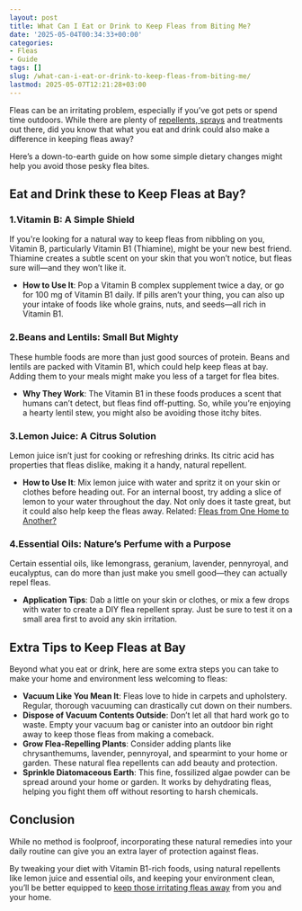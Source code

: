 ```yaml
---
layout: post
title: What Can I Eat or Drink to Keep Fleas from Biting Me?
date: '2025-05-04T00:34:33+00:00'
categories:
- Fleas
- Guide
tags: []
slug: /what-can-i-eat-or-drink-to-keep-fleas-from-biting-me/
lastmod: 2025-05-07T12:21:28+03:00
---
```


Fleas can be an irritating problem, especially if you’ve got pets or spend time outdoors. While there are plenty of
[repellents, sprays](https://pestpolicy.com/flea-repellent-for-humans/)
and treatments out there, did you know that what you eat and drink could also make a difference in keeping fleas away?

Here’s a down-to-earth guide on how some simple dietary changes might help you avoid those pesky flea bites.
## Eat and Drink these to Keep Fleas at Bay?
### 1.**Vitamin B: A Simple Shield**
If you're looking for a natural way to keep fleas from nibbling on you, Vitamin B, particularly Vitamin B1 (Thiamine), might be your new best friend. Thiamine creates a subtle scent on your skin that you won’t notice, but fleas sure will—and they won’t like it.
- **How to Use It**: Pop a Vitamin B complex supplement twice a day, or go for 100 mg of Vitamin B1 daily. If pills aren’t your thing, you can also up your intake of foods like whole grains, nuts, and seeds—all rich in Vitamin B1.
### 2.**Beans and Lentils: Small But Mighty**
These humble foods are more than just good sources of protein. Beans and lentils are packed with Vitamin B1, which could help keep fleas at bay. Adding them to your meals might make you less of a target for flea bites.
- **Why They Work**: The Vitamin B1 in these foods produces a scent that humans can’t detect, but fleas find off-putting. So, while you’re enjoying a hearty lentil stew, you might also be avoiding those itchy bites.
### 3.**Lemon Juice: A Citrus Solution**
Lemon juice isn’t just for cooking or refreshing drinks. Its citric acid has properties that fleas dislike, making it a handy, natural repellent.
- **How to Use It**: Mix lemon juice with water and spritz it on your skin or clothes before heading out. For an internal boost, try adding a slice of lemon to your water throughout the day. Not only does it taste great, but it could also help keep the fleas away.
Related:
[Fleas from One Home to Another?](https://pestpolicy.com/can-humans-carry-fleas-from-one-home-to-another/)
### 4.**Essential Oils: Nature’s Perfume with a Purpose**
Certain essential oils, like lemongrass, geranium, lavender, pennyroyal, and eucalyptus, can do more than just make you smell good—they can actually repel fleas.
- **Application Tips**: Dab a little on your skin or clothes, or mix a few drops with water to create a DIY flea repellent spray. Just be sure to test it on a small area first to avoid any skin irritation.
## Extra Tips to Keep Fleas at Bay
Beyond what you eat or drink, here are some extra steps you can take to make your home and environment less welcoming to fleas:
- **Vacuum Like You Mean It**: Fleas love to hide in carpets and upholstery. Regular, thorough vacuuming can drastically cut down on their numbers.
- **Dispose of Vacuum Contents Outside**: Don’t let all that hard work go to waste. Empty your vacuum bag or canister into an outdoor bin right away to keep those fleas from making a comeback.
- **Grow Flea-Repelling Plants**: Consider adding plants like chrysanthemums, lavender, pennyroyal, and spearmint to your home or garden. These natural flea repellents can add beauty and protection.
- **Sprinkle Diatomaceous Earth**: This fine, fossilized algae powder can be spread around your home or garden. It works by dehydrating fleas, helping you fight them off without resorting to harsh chemicals.
## Conclusion
While no method is foolproof, incorporating these natural remedies into your daily routine can give you an extra layer of protection against fleas.

By tweaking your diet with Vitamin B1-rich foods, using natural repellents like lemon juice and essential oils, and keeping your environment clean, you’ll be better equipped to
[keep those irritating fleas away](https://pestpolicy.com/how-do-i-keep-fleas-from-biting-me/)
from you and your home.
